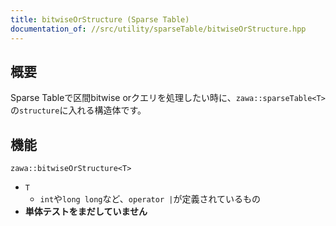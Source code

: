 ```yaml
---
title: bitwiseOrStructure (Sparse Table)
documentation_of: //src/utility/sparseTable/bitwiseOrStructure.hpp
---
```


## 概要

Sparse Tableで区間bitwise orクエリを処理したい時に、`zawa::sparseTable<T>`の`structure`に入れる構造体です。

## 機能

`zawa::bitwiseOrStructure<T>`
- `T`
	- `int`や`long long`など、`operator |`が定義されているもの
- **単体テストをまだしていません**
